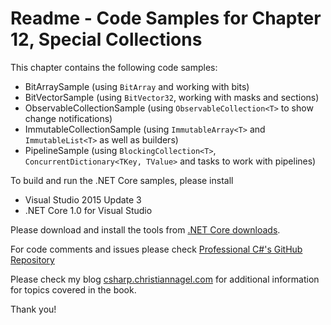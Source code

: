 # Readme - Code Samples for Chapter 12, Special Collections

This chapter contains the following code samples:

* BitArraySample (using `BitArray` and working with bits)
* BitVectorSample (using `BitVector32`, working with masks and sections)
* ObservableCollectionSample (using `ObservableCollection<T>` to show change notifications)
* ImmutableCollectionSample (using `ImmutableArray<T>` and `ImmutableList<T>` as well as builders)
* PipelineSample (using `BlockingCollection<T>`, `ConcurrentDictionary<TKey, TValue>` and tasks to work with pipelines)


To build and run the .NET Core samples, please install
* Visual Studio 2015 Update 3
* .NET Core 1.0 for Visual Studio

Please download and install the tools from [.NET Core downloads](https://www.microsoft.com/net/core#windows).
 
For code comments and issues please check [Professional C#'s GitHub Repository](https://github.com/ProfessionalCSharp/ProfessionalCSharp6)

Please check my blog [csharp.christiannagel.com](https://csharp.christiannagel.com "csharp.christiannagel.com") for additional information for topics covered in the book.

Thank you!